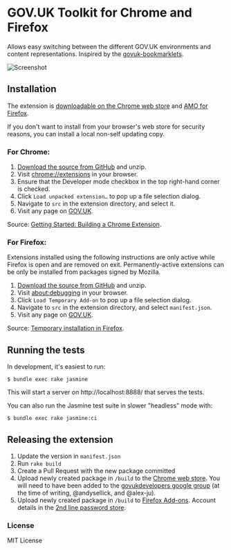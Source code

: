 # GOV.UK Toolkit for Chrome and Firefox

Allows easy switching between the different GOV.UK environments and content representations. Inspired by the [govuk-bookmarklets](https://github.com/dsingleton/govuk-bookmarklets).

![Screenshot](docs/screenshots.gif)

## Installation

The extension is [downloadable on the Chrome web store](https://chrome.google.com/webstore/detail/govuk-toolkit/dclfaikcemljbaoagjnedmlppnbiljen) and [AMO for Firefox](https://addons.mozilla.org/en-GB/firefox/addon/govuk-browser-extension/).

If you don't want to install from your browser's web store for security reasons, you can install a local non-self updating copy.

### For Chrome:

1. [Download the source from GitHub](https://github.com/alphagov/govuk-browser-extension/archive/master.zip) and unzip.
2. Visit [chrome://extensions](chrome://extensions) in your browser.
3. Ensure that the Developer mode checkbox in the top right-hand corner is checked.
4. Click `Load unpacked extension…` to pop up a file selection dialog.
5. Navigate to `src` in the extension directory, and select it.
6. Visit any page on [GOV.UK](https://www.gov.uk).

Source: [Getting Started: Building a Chrome Extension](https://developer.chrome.com/extensions/getstarted#unpacked).

### For Firefox:

Extensions installed using the following instructions are only active while Firefox
is open and are removed on exit. Permanently-active extensions can be only be
installed from packages signed by Mozilla.

1. [Download the source from GitHub](https://github.com/alphagov/govuk-browser-extension/archive/master.zip) and unzip.
2. Visit [about:debugging](about:debugging) in your browser.
4. Click `Load Temporary Add-on` to pop up a file selection dialog.
5. Navigate to `src` in the extension directory, and select `manifest.json`.
6. Visit any page on [GOV.UK](https://www.gov.uk).

Source: [Temporary installation in Firefox](https://developer.mozilla.org/en-US/Add-ons/WebExtensions/Temporary_Installation_in_Firefox).

## Running the tests

In development, it's easiest to run:

```
$ bundle exec rake jasmine
```

This will start a server on http://localhost:8888/ that serves the tests.

You can also run the Jasmine test suite in slower "headless" mode with:

```
$ bundle exec rake jasmine:ci
```

## Releasing the extension

1. Update the version in `manifest.json`
2. Run `rake build`
3. Create a Pull Request with the new package committed
4. Upload newly created package in `/build` to the [Chrome web store](https://chrome.google.com/webstore/devconsole/06b3913d-07a7-479e-94aa-05bb5b3cd44d/dclfaikcemljbaoagjnedmlppnbiljen/edit/package). You will need to have been added to the [govukdevelopers google group](https://groups.google.com/forum/#!forum/govukdevelopers) (at the time of writing, @andysellick, and @alex-ju).
5. Upload newly created package in `/build` to [Firefox Add-ons](https://addons.mozilla.org/en-US/developers/addon/govuk-browser-extension/versions/submit/). Account details in the [2nd line password store](https://github.com/alphagov/govuk-secrets/tree/master/pass/2ndline/firefox).

### License

MIT License

